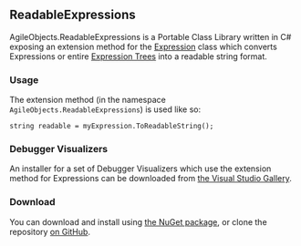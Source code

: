 ## ReadableExpressions
AgileObjects.ReadableExpressions is a Portable Class Library written in C# exposing an extension method for the 
[Expression](https://msdn.microsoft.com/en-us/library/system.linq.expressions.expression.aspx) class which converts 
Expressions or entire [Expression Trees](https://msdn.microsoft.com/en-us/library/bb397951.aspx) into a readable string format.

### Usage
The extension method (in the namespace `AgileObjects.ReadableExpressions`) is used like so:

    string readable = myExpression.ToReadableString();

### Debugger Visualizers
An installer for a set of Debugger Visualizers which use the extension method for Expressions can be downloaded from 
[the Visual Studio Gallery](https://visualstudiogallery.msdn.microsoft.com/2d5de770-50e9-4dcf-87e9-ea1ed1b43b68).

### Download
You can download and install using [the NuGet package](https://www.nuget.org/packages/AgileObjects.ReadableExpressions), or 
clone the repository [on GitHub](https://github.com/AgileObjects/ReadableExpressions).